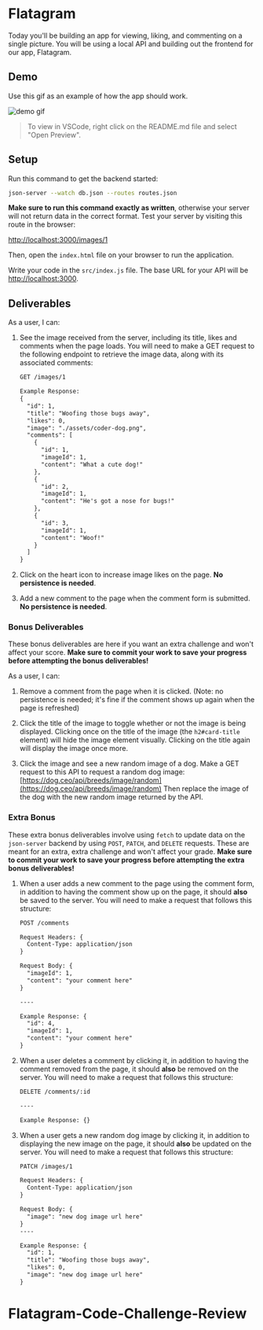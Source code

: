 # Flatagram

Today you'll be building an app for viewing, liking, and commenting on a single
picture. You will be using a local API and building out the frontend for our
app, Flatagram.

## Demo

Use this gif as an example of how the app should work.

![demo gif](assets/demo.gif)

> To view in VSCode, right click on the README.md file and select "Open Preview".

## Setup

Run this command to get the backend started:

```sh
json-server --watch db.json --routes routes.json
```

**Make sure to run this command exactly as written**, otherwise your server will
not return data in the correct format. Test your server by visiting this route
in the browser:

[http://localhost:3000/images/1](http://localhost:3000/images/1)

Then, open the `index.html` file on your browser to run the application.

Write your code in the `src/index.js` file. The base URL for your API will be
[http://localhost:3000](http://localhost:3000).

## Deliverables

As a user, I can:

1. See the image received from the server, including its title, likes and
   comments when the page loads. You will need to make a GET request to the
   following endpoint to retrieve the image data, along with its associated
   comments:

   ```txt
   GET /images/1

   Example Response:
   {
     "id": 1,
     "title": "Woofing those bugs away",
     "likes": 0,
     "image": "./assets/coder-dog.png",
     "comments": [
       {
         "id": 1,
         "imageId": 1,
         "content": "What a cute dog!"
       },
       {
         "id": 2,
         "imageId": 1,
         "content": "He's got a nose for bugs!"
       },
       {
         "id": 3,
         "imageId": 1,
         "content": "Woof!"
       }
     ]
   }
   ```

2. Click on the heart icon to increase image likes on the page. **No persistence
   is needed**.

3. Add a new comment to the page when the comment form is submitted. **No
   persistence is needed**.

### Bonus Deliverables

These bonus deliverables are here if you want an extra challenge and won't
affect your score. **Make sure to commit your work to save your progress before
attempting the bonus deliverables!**

As a user, I can:

1. Remove a comment from the page when it is clicked. (Note: no persistence is
   needed; it's fine if the comment shows up again when the page is refreshed)

2. Click the title of the image to toggle whether or not the image is being
   displayed. Clicking once on the title of the image (the `h2#card-title`
   element) will hide the image element visually. Clicking on the title
   again will display the image once more.

3. Click the image and see a new random image of a dog. Make a GET request to
   this API to request a random dog image:
   [https://dog.ceo/api/breeds/image/random](https://dog.ceo/api/breeds/image/random)
   Then replace the image of the dog with the new random image returned by the
   API.

### Extra Bonus

These extra bonus deliverables involve using `fetch` to update data on the
`json-server` backend by using `POST`, `PATCH`, and `DELETE` requests. These are
meant for an extra, extra challenge and won't affect your grade. **Make sure to
commit your work to save your progress before attempting the extra bonus
deliverables!**

1. When a user adds a new comment to the page using the comment form, in
   addition to having the comment show up on the page, it should **also** be
   saved to the server. You will need to make a request that follows this
   structure:

    ```txt
    POST /comments

    Request Headers: {
      Content-Type: application/json
    }

    Request Body: {
      "imageId": 1,
      "content": "your comment here"
    }

    ----

    Example Response: {
      "id": 4,
      "imageId": 1,
      "content": "your comment here"
    }
    ```

2. When a user deletes a comment by clicking it, in addition to having the
   comment removed from the page, it should **also** be removed on the server.
   You will need to make a request that follows this structure:

    ```txt
    DELETE /comments/:id

    ----

    Example Response: {}
    ```

3. When a user gets a new random dog image by clicking it, in addition to
   displaying the new image on the page, it should **also** be updated on the
   server. You will need to make a request that follows this structure:

    ```txt
    PATCH /images/1

    Request Headers: {
      Content-Type: application/json
    }

    Request Body: {
      "image": "new dog image url here"
    }
    ----

    Example Response: {
      "id": 1,
      "title": "Woofing those bugs away",
      "likes": 0,
      "image": "new dog image url here"
    }
    ```
# Flatagram-Code-Challenge-Review
